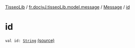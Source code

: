 [TisseoLib](../../index.md) / [fr.docjyJ.tisseoLib.model.message](../index.md) / [Message](index.md) / [id](./id.md)

# id

`val id: `[`String`](https://kotlinlang.org/api/latest/jvm/stdlib/kotlin/-string/index.html) [(source)](https://github.com/docjyJ/TisseoLib/tree/master/src/main/kotlin/fr/docjyJ/tisseoLib/model/message/Message.kt#L5)